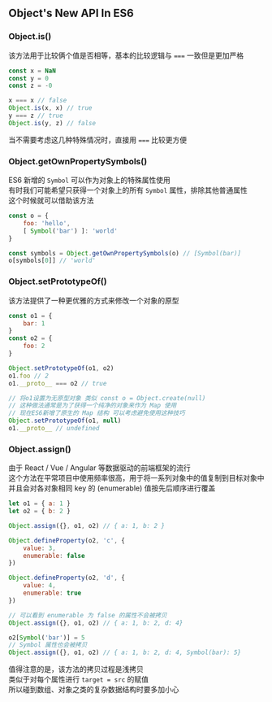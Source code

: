 ## Object's New API In ES6

### Object.is()
该方法用于比较俩个值是否相等，基本的比较逻辑与 `===` 一致但是更加严格
```js
const x = NaN
const y = 0
const z = -0

x === x // false
Object.is(x, x) // true
y === z // true
Object.is(y, z) // false
```
当不需要考虑这几种特殊情况时，直接用 `===` 比较更方便

### Object.getOwnPropertySymbols()
ES6 新增的 `Symbol` 可以作为对象上的特殊属性使用  
有时我们可能希望只获得一个对象上的所有 `Symbol` 属性，排除其他普通属性  
这个时候就可以借助该方法
```js
const o = {
	foo: 'hello',
	[ Symbol('bar') ]: 'world'
}

const symbols = Object.getOwnPropertySymbols(o) // [Symbol(bar)]
o[symbols[0]] // 'world'
```

### Object.setPrototypeOf()
该方法提供了一种更优雅的方式来修改一个对象的原型
```js
const o1 = {
	bar: 1
}
const o2 = {
	foo: 2
}

Object.setPrototypeOf(o1, o2)
o1.foo // 2
o1.__proto__ === o2 // true

// 将o1设置为无原型对象 类似 const o = Object.create(null)
// 这种做法通常是为了获得一个纯净的对象来作为 Map 使用
// 现在ES6新增了原生的 Map 结构 可以考虑避免使用这种技巧
Object.setPrototypeOf(o1, null)
o1.__proto__ // undefined
```

### Object.assign()
由于 React / Vue / Angular 等数据驱动的前端框架的流行  
这个方法在平常项目中使用频率很高，用于将一系列对象中的值复制到目标对象中  
并且会对各对象相同 key 的 (enumerable) 值按先后顺序进行覆盖
```js
let o1 = { a: 1 }
let o2 = { b: 2 }

Object.assign({}, o1, o2) // { a: 1, b: 2 }

Object.defineProperty(o2, 'c', {
	value: 3,
	enumerable: false
})

Object.defineProperty(o2, 'd', {
	value: 4,
	enumerable: true
})

// 可以看到 enumerable 为 false 的属性不会被拷贝
Object.assign({}, o1, o2) // { a: 1, b: 2, d: 4}

o2[Symbol('bar')] = 5
// Symbol 属性也会被拷贝
Object.assign({}, o1, o2) // { a: 1, b: 2, d: 4, Symbol(bar): 5}
```
值得注意的是，该方法的拷贝过程是浅拷贝  
类似于对每个属性进行 `target = src` 的赋值  
所以碰到数组、对象之类的复杂数据结构时要多加小心
